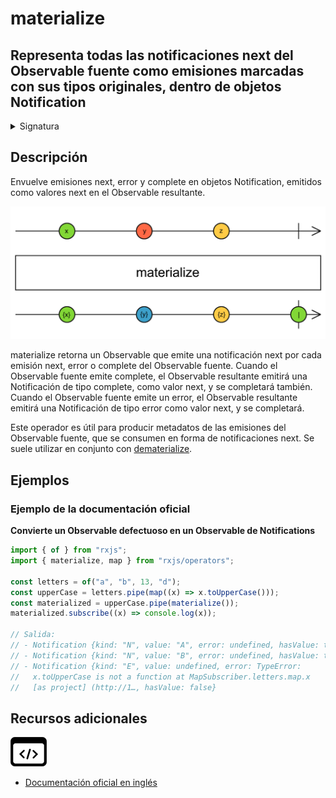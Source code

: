 # materialize

<h2 class="subtitle">Representa todas las notificaciones next del Observable fuente como emisiones marcadas con sus tipos originales, dentro de objetos Notification</h2>

<details>
<summary>Signatura</summary>

### Firma

`materialize<T>(): OperatorFunction<T, Notification<T>>`

### Parámetros

No recibe ningún parámetro.

### Retorna

`OperatorFunction<T, Notification<T>>`: Un Observable que emite objetos Notification que contienen las emisiones originales del Observable fuente, además de sus metadatos correspondientes.

</details>

## Descripción

Envuelve emisiones next, error y complete en objetos Notification, emitidos como valores next en el Observable resultante.

<img src="assets/images/marble-diagrams/utility/materialize.png" alt="Diagrama de canicas del operador materialize">

materialize retorna un Observable que emite una notificación next por cada emisión next, error o complete del Observable fuente. Cuando el Observable fuente emite complete, el Observable resultante emitirá una Notificación de tipo complete, como valor next, y se completará también. Cuando el Observable fuente emite un error, el Observable resultante emitirá una Notificación de tipo error como valor next, y se completará.

Este operador es útil para producir metadatos de las emisiones del Observable fuente, que se consumen en forma de notificaciones next. Se suele utilizar en conjunto con [dematerialize](/operators/utility/dematerialize).

## Ejemplos

### Ejemplo de la documentación oficial

**Convierte un Observable defectuoso en un Observable de Notifications**

```javascript
import { of } from "rxjs";
import { materialize, map } from "rxjs/operators";

const letters = of("a", "b", 13, "d");
const upperCase = letters.pipe(map((x) => x.toUpperCase()));
const materialized = upperCase.pipe(materialize());
materialized.subscribe((x) => console.log(x));

// Salida:
// - Notification {kind: "N", value: "A", error: undefined, hasValue: true}
// - Notification {kind: "N", value: "B", error: undefined, hasValue: true}
// - Notification {kind: "E", value: undefined, error: TypeError:
//   x.toUpperCase is not a function at MapSubscriber.letters.map.x
//   [as project] (http://1…, hasValue: false}
```

<div class="additional-section">

## Recursos adicionales

<a target="_blank" href="https://github.com/ReactiveX/rxjs/blob/master/src/internal/operators/materialize.ts">
<img src="assets/icons/source-code.png" alt="Source code">
</a>
</div>

- <a target="_blank" href="https://rxjs.dev/api/operators/materialize">Documentación oficial en inglés</a>
